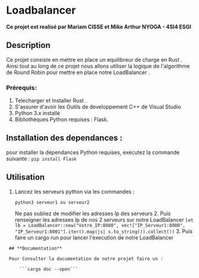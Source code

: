 # Loadbalancer
**Ce projet est realisé par  Mariam CISSE et  Mike Arthur NYOGA - 4SI4 ESGI**

## **Description**

Ce projet consiste en mettre en place un equilibreur de charge en Rust . Ainsi tout au long de ce projet nous allons utiliser la logique de l'algorithme de Round Robin pour mettre en place notre LoadBalancer .

### **Prérequis**:
	
1. Telecharger et Installer Rust  . 
2. S'assurer d'avoir les Outils de developpement C++ de Visual Studio
2. Python 3.x installé
3. Bibliothèques Python requises : Flask.  

## **Installation des dependances** :
pour installer la  dépendances Python requises, exécutez la commande suivante  :
		```pip install Flask```

## **Utilisation**
   1. Lancez les serveurs python via les commandes :
      
      ```python3 serveur1 ou serveur2 ```
        
        Ne pas oubliez de modifier les adresses Ip des serveurs 
    2. Puis renseigner les adresses Ip de nos 2 serveurs sur notre LoadBalancer
     ```let lb = LoadBalancer::new("Votre_IP:8080", vec!["IP_Serveur1:8000", "IP_Serveur1:8001"].iter().map(|s| s.to_string()).collect())```
     3. Puis faire un cargo run pour lancer l'execution de notre LoadBalancer


     ## **Documentation**

     Pour Consulter la documentation de notre projet faire un :

         ```cargo doc --open```